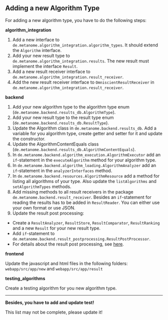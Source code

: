 ## Adding a new Algorithm Type

For adding a new algorithm type, you have to do the following steps:

**algorithm_integration**

1. Add a new interface to `de.metanome.algorithm_integration.algorithm_types`. It should extend the `Algorithm` interface.
2. Add your new result type to `de.metanome.algorithm_integration.results`. The new result must implement the interface `Result`.
3. Add a new result receiver interface to `de.metanome.algorithm_integration.result_receiver`.
4. Add the new result receiver interface to `OmniscientResultReceiver` in `de.metanome.algorithm_integration.result_receiver`.

**backend**

1. Add your new algorithm type to the algorithm type enum (`de.metanome.backend.results_db.AlgorithmType`).
2. Add your new result type to the result type enum (`de.metanome.backend.results_db.ResultType`).
3. Update the Algorithm class in `de.metanome.backend.results_db`. Add a variable for you algorithm type, create getter and setter for it and update the constructor.
4. Update the AlgorithmContentEquals class (`de.metanome.backend.results_db.AlgorithmContentEquals`).
3. In `de.metanome.backend.algorithm_execution.AlgorithmExecutor` add an `if`-statement in the `executeAlgorithm` method for your algorithm type.
4. In `de.metanome.backend.algorithm_loading.AlgorithmAnalyzer` add an `if`-statement in the `analyzerInterfaces` method.
5. In `de.metanome.backend.resources.AlgorithmResource` add a method for listing all algorithms of your type. Also update the `listAlgorithms` and `setAlgorithmTypes` methods.
6. Add missing methods to all result receivers in the package `de.metanome.backend.result_receiver`. Besides an `if`-statement for reading the results has to be added in `ResultReader`. You can either use your own format or use JSON.
7. Update the result post processing:
 * Create a `ResultAnalyzer`, `ResultStore`, `ResultComparator`, `ResultRanking` and a new `Result` for your new result type.
 * Add `if`-statement to `de.metanome.backend.result_postprocessing.ResultPostProcessor`.
 * For details about the result post processing, see [here](https://github.com/HPI-Information-Systems/Metanome/wiki/Result-Post-Processing).

**frontend**

Update the javascript and html files in the following folders: `webapp/src/app/new` and `webapp/src/app/result`

**testing_algorithms**

Create a testing algorithm for you new algorithm type.



***


**Besides, you have to add and update test!**

This list may not be complete, please update it!